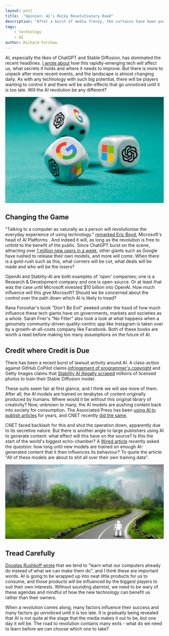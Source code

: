 ```yaml
---
layout: post
title:  "Opinion: AI's Rocky Revolutionary Road"
description: "After a burst of media frenzy, the curtains have been parted on AI such as ChatGPT and Stable Diffusion. At with any hot topic, there is more than initially met the eye. With Microsoft's big investment into OpenAI, how open is the future likely to be?"
tags:
    - technology
    - AI
author: Richard Forshaw
---
```


AI, especially the likes of ChatGPT and Stable Diffusion, has dominated the recent headlines. [I wrote about](http://www.developdeploydeliver.com/blog/articles/2022-12-AI-and-the-future-revolution/) how this rapidly-emerging tech will affect us, what secrets it holds and where it needs to improve. But there is more to unpack after more recent events, and the landscape is almost changing daily. As with any technology with such big potential, there will be players wanting to control it and there will be side-effects that go unnoticed until it is too late. Will the AI revolution be any different?

![Google and Microsoft are rolling the dice with AI](./images/google_microsoft_openai_rolling_dice.jpg)

## Changing the Game

"Talking to a computer as naturally as a person will revolutionise the everyday experience of using technology." [remarked Eric Boyd](https://www.ft.com/content/a6d71785-b994-48d8-8af2-a07d24f661c5), Microsoft's head of AI Platforms . And indeed it will, as long as the revolution is free to unfold to the benefit of the public. Since ChatGPT burst on the scene, attracting over [1 million new users in a week](https://www.ft.com/content/298db34e-b550-4f80-a27b-a0cf7148f5f6), other giants such as Google have rushed to release their own models, and more will come. When there is a gold-rush such as this, what corners will be cut, what deals will be made and who will be the losers?

OpenAI and Stablity-AI are both examples of 'open' companies; one is a Research & Development company and one is open-source. Or at least that was the case until Microsoft invested $10 billion into OpenAI. How much influence will this give Microsoft? Should we be concerned about the control over the path down which AI is likely to tread?

Rana Foroohar's book "Don't Be Evil" peeked under the hood of how much influence these tech giants have on governments, markets and societies as a whole. Sarah Frier's "No Filter" also took a look at what happens when a genuinely community-driven quality-centric app like Instagram is taken over by a growth-at-all-costs company like Facebook. Both of these books are worth a read before making too many assumptions on the future of AI.

## Credit where Credit is Due

There has been a recent burst of lawsuit activity around AI. A class-action against GitHub CoPilot claims [infringement of programmer's copyright](https://www.theverge.com/2022/11/8/23446821/microsoft-openai-github-copilot-class-action-lawsuit-ai-copyright-violation-training-data) and Getty Images claims that [Stability AI illegally scraped](https://www.reuters.com/legal/getty-images-lawsuit-says-stability-ai-misused-photos-train-ai-2023-02-06/) millions of licensed photos to train their Stable Diffusion model.

These suits seem fair at first glance, and I think we will see more of them. After all, the AI models are trained on terabytes of content originally produced by humans. Where would it be without this original library of creativity? Now, unknown to many, the AI models are pushing content back into society for consumption. The Associated Press has been [using AI to publish articles](https://www.ap.org/discover/artificial-intelligence) for years, and CNET recently [did the same](https://www.theverge.com/2023/1/20/23564311/cnet-pausing-ai-articles-bot-red-ventures).

CNET faced backlash for this and shut the operation down, apparently due to its secretive nature. But there is another angle to large publishers using AI to generate content: what effect will this have on the source? Is this the start of the world's biggest echo-chamber? A [Wired article](https://www.wired.com/story/chatgpt-has-investors-drooling-but-can-it-bring-home-the-bacon/) recently asked the question: how long until new models are trained on enough AI-generated content that it then influences its behaviour? To quote the article: "All of these models are about to shit all over their own training data".

![AI robot journey](./images/robot_walking_towards_city.jpg)

## Tread Carefully

[Douglas Rushkoff wrote](https://www.goodreads.com/book/show/9408311-program-or-be-programmed) that we tend to "learn what our computers already do instead of what we can make them do", and I think these are important words. AI is going to be wrapped up into neat little products for us to consume, and those products will be influenced by the biggest players to suit their own interests. Without sounding alarmist, we need to be wary of these agendas and mindful of how the new technology can benefit us rather than their owners.

When a revolution comes along, many factors influence their success and many factors go unnoticed until it is too late. It is gradually being revealed that AI is not quite at the stage that the media makes it out to be, but one day it will be. The road to revolution contains many exits - what do we need to learn before we can choose which one to take?
